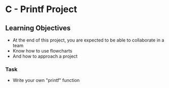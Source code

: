 # C - Printf Project

## Learning Objectives

- At the end of this project, you are expected to be able to collaborate in a team 
- Know how to use flowcharts
- And how to approach a project

### Task

- Write your own "printf" function
